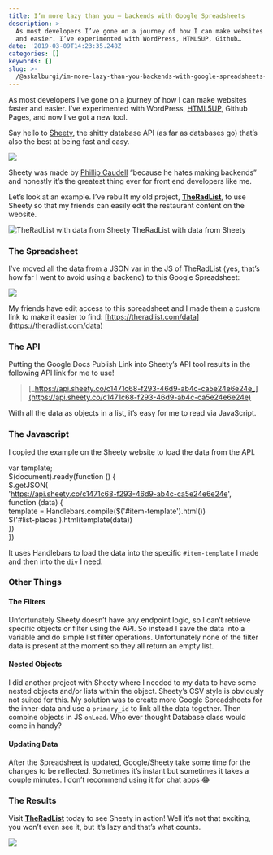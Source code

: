 ```yaml
---
title: I’m more lazy than you — backends with Google Spreadsheets
description: >-
  As most developers I’ve gone on a journey of how I can make websites faster
  and easier. I’ve experimented with WordPress, HTML5UP, Github…
date: '2019-03-09T14:23:35.248Z'
categories: []
keywords: []
slug: >-
  /@askalburgi/im-more-lazy-than-you-backends-with-google-spreadsheets-3eeac8d135c1
---
```


As most developers I’ve gone on a journey of how I can make websites faster and easier. I’ve experimented with WordPress, [HTML5UP](https://html5up.net), Github Pages, and now I’ve got a new tool.

Say hello to [Sheety](https://sheety.co/), the shitty database API (as far as databases go) that’s also the best at being fast and easy.

![](https://cdn-images-1.medium.com/max/800/1*ppV1HxVjysDSUgBcaL3HbQ.png)

Sheety was made by [Phillip Caudell](http://twitter.com/@phillipcaudell) “because he hates making backends” and honestly it’s the greatest thing ever for front end developers like me.

Let’s look at an example. I’ve rebuilt my old project, [**TheRadList**](https://medium.com/arjunkalburgi/theradlist-a-new-side-product-e07bf0d3fdd8), to use Sheety so that my friends can easily edit the restaurant content on the website.

![TheRadList with data from Sheety](https://cdn-images-1.medium.com/max/800/1*A8M_qmhSM5Lf3TZTr4LZjA.jpeg)
TheRadList with data from Sheety

### The Spreadsheet

I’ve moved all the data from a JSON var in the JS of TheRadList (yes, that’s how far I went to avoid using a backend) to this Google Spreadsheet:

![](https://cdn-images-1.medium.com/max/800/1*VkNJX7cwCfKx3h7QCqwwGQ.png)

My friends have edit access to this spreadsheet and I made them a custom link to make it easier to find: [https://theradlist.com/data](https://theradlist.com/data)

### The API

Putting the Google Docs Publish Link into Sheety’s API tool results in the following API link for me to use!

> [_https://api.sheety.co/c1471c68-f293-46d9-ab4c-ca5e24e6e24e_](https://api.sheety.co/c1471c68-f293-46d9-ab4c-ca5e24e6e24e)

With all the data as objects in a list, it’s easy for me to read via JavaScript.

### The Javascript

I copied the example on the Sheety website to load the data from the API.

var template;    
$(document).ready(function () {  
   $.getJSON(  
      'https://api.sheety.co/c1471c68-f293-46d9-ab4c-ca5e24e6e24e',   
      function (data) {  
         template = Handlebars.compile($('#item-template').html())  
         $('#list-places').html(template(data))  
      })  
})

It uses Handlebars to load the data into the specific `#item-template` I made and then into the `div` I need.

### Other Things

#### The Filters

Unfortunately Sheety doesn’t have any endpoint logic, so I can’t retrieve specific objects or filter using the API. So instead I save the data into a variable and do simple list filter operations. Unfortunately none of the filter data is present at the moment so they all return an empty list.

#### Nested Objects

I did another project with Sheety where I needed to my data to have some nested objects and/or lists within the object. Sheety’s CSV style is obviously not suited for this. My solution was to create more Google Spreadsheets for the inner-data and use a `primary_id` to link all the data together. Then combine objects in JS `onLoad`. Who ever thought Database class would come in handy?

#### Updating Data

After the Spreadsheet is updated, Google/Sheety take some time for the changes to be reflected. Sometimes it’s instant but sometimes it takes a couple minutes. I don’t recommend using it for chat apps 😂

### The Results

Visit [**TheRadList**](https://medium.com/arjunkalburgi/theradlist-a-new-side-product-e07bf0d3fdd8) today to see Sheety in action! Well it’s not that exciting, you won’t even see it, but it’s lazy and that’s what counts.

![](https://cdn-images-1.medium.com/max/800/1*OoTeOBZ4tF09RWuXkXNihA.jpeg)